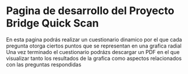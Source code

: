 # Pagina de desarrollo del Proyecto Bridge Quick Scan
En esta pagina podrás realizar un cuestionario dinamico por el que cada pregunta otorga ciertos puntos que se representan en una grafica radial
Una vez terminado el cuestionario podrázs descargar un PDF en el que visualizar tanto los resultados de la grafica como aspectos relacionados 
con las preguntas respondidas
